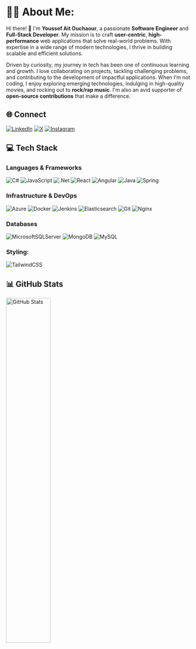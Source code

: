 # 🏄‍♂️ About Me:
Hi there! 👋 I'm **Youssef Ait Ouchaour**, a passionate **Software Engineer** and **Full-Stack Developer**. My mission is to craft **user-centric**, **high-performance** web applications that solve real-world problems. With expertise in a wide range of modern technologies, I thrive in building scalable and efficient solutions. 

Driven by curiosity, my journey in tech has been one of continuous learning and growth. I love collaborating on projects, tackling challenging problems, and contributing to the development of impactful applications. When I’m not coding, I enjoy exploring emerging technologies, indulging in high-quality movies, and rocking out to **rock/rap music**. I'm also an avid supporter of **open-source contributions** that make a difference.


## 🌐 Connect
[![LinkedIn](https://img.shields.io/badge/LinkedIn-%230077B5.svg?logo=linkedin&logoColor=white)](https://linkedin.com/in/youssef-ait-ouchaour-590a7a202)
[![X](https://img.shields.io/badge/X-black.svg?logo=X&logoColor=white)](https://x.com/Youssef42307276)
[![Instagram](https://img.shields.io/badge/Instagram-%23E4405F.svg?logo=Instagram&logoColor=white)](https://instagram.com/ouchaour)

## 💻 Tech Stack

### Languages & Frameworks
![C#](https://img.shields.io/badge/c%23-%23239120.svg?style=for-the-badge&logo=csharp&logoColor=white)
![JavaScript](https://img.shields.io/badge/javascript-%23323330.svg?style=for-the-badge&logo=javascript&logoColor=%23F7DF1E)
![.Net](https://img.shields.io/badge/.NET-5C2D91?style=for-the-badge&logo=.net&logoColor=white)
![React](https://img.shields.io/badge/react-%2320232a.svg?style=for-the-badge&logo=react&logoColor=%2361DAFB)
![Angular](https://img.shields.io/badge/angular-%23DD0031.svg?style=for-the-badge&logo=angular&logoColor=white)
![Java](https://img.shields.io/badge/java-%23ED8B00.svg?style=for-the-badge&logo=openjdk&logoColor=white) 
![Spring](https://img.shields.io/badge/spring-%236DB33F.svg?style=for-the-badge&logo=spring&logoColor=white)

### Infrastructure & DevOps
![Azure](https://img.shields.io/badge/azure-%230072C6.svg?style=for-the-badge&logo=microsoftazure&logoColor=white)
![Docker](https://img.shields.io/badge/docker-%230db7ed.svg?style=for-the-badge&logo=docker&logoColor=white)
![Jenkins](https://img.shields.io/badge/jenkins-%232C5263.svg?style=for-the-badge&logo=jenkins&logoColor=white)
![Elasticsearch](https://img.shields.io/badge/elasticsearch-%230377CC.svg?style=for-the-badge&logo=elasticsearch&logoColor=white)
![Git](https://img.shields.io/badge/git-%23F05033.svg?style=for-the-badge&logo=git&logoColor=white)
![Nginx](https://img.shields.io/badge/nginx-%23009639.svg?style=for-the-badge&logo=nginx&logoColor=white)

### Databases
![MicrosoftSQLServer](https://img.shields.io/badge/Microsoft%20SQL%20Server-CC2927?style=for-the-badge&logo=microsoft%20sql%20server&logoColor=white)
![MongoDB](https://img.shields.io/badge/MongoDB-%234ea94b.svg?style=for-the-badge&logo=mongodb&logoColor=white)
![MySQL](https://img.shields.io/badge/mysql-4479A1.svg?style=for-the-badge&logo=mysql&logoColor=white)

### Styling:
![TailwindCSS](https://img.shields.io/badge/tailwindcss-%2338B2AC.svg?style=for-the-badge&logo=tailwind-css&logoColor=white)
## 📊 GitHub Stats
<img src="https://github-readme-stats.vercel.app/api?username=ouchaour&theme=shadow_green&hide_border=false&include_all_commits=false&count_private=true" alt="GitHub Stats" width="49%">
